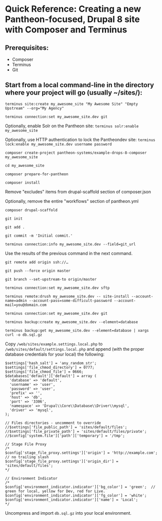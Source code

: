 # Quick Reference: Creating a new Pantheon-focused, Drupal 8 site with Composer and Terminus

## Prerequisites: 
  *  Composer  
  *  Terminus  
  *  Git  

## Start from a local command-line in the directory where your project will go (usually ~/sites/):
 
`terminus site:create my_awesome_site "My Awesome Site" "Empty Upstream" --org="My Agency"`
 
`terminus connection:set my_awesome_site.dev git`

Optionally, enable Solr on the Pantheon site: `terminus solr:enable my_awesome_site`

Optionally, use HTTP authentication to lock the Pantheondev site: `terminus lock:enable my_awesome_site.dev username password`
 
`composer create-project pantheon-systems/example-drops-8-composer my_awesome_site`
 
`cd my_awesome_site`
 
`composer prepare-for-pantheon`
 
`composer install`
 
Remove "excludes" items from drupal-scaffold section of composer.json

Optionally, remove the entire "workflows" section of pantheon.yml
 
`composer drupal-scaffold`
 
`git init`
 
`git add .`
 
`git commit -m 'Initial commit.'`

`terminus connection:info my_awesome_site.dev --field=git_url`
 
 Use the results of the previous command in the next command.
 
`git remote add origin ssh://… `
 
`git push --force origin master`
 
`git branch --set-upstream-to origin/master`
 
`terminus connection:set my_awesome_site.dev sftp`

`terminus remote:drush my_awesome_site.dev -- site-install --account-name=admin --account-pass=some-difficult-password --account-mail=you@domain.com`
 
`terminus connection:set my_awesome_site.dev git`
 
`terminus backup:create my_awesome_site.dev --element=database`
 
`terminus backup:get my_awesome_site.dev --element=database | xargs curl -o db.sql.gz`
 
Copy `/web/sites/example.settings.local.php` to `/web/sites/default/settings.local.php` and append (with the proper database credentials for your local) the following:
 
```$config_directories['sync'] = '../config';
$settings['hash_salt'] = 'any_random_str';
$settings['file_chmod_directory'] = 0777;
$settings['file_chmod_file'] = 0666;
$databases['default']['default'] = array (
  'database' => 'default',
  'username' => 'user',
  'password' => 'user',
  'prefix' => '',
  'host' => 'db',
  'port' => '3306',
  'namespace' => 'Drupal\\Core\\Database\\Driver\\mysql',
  'driver' => 'mysql',
);

// Files directories - uncomment to override
//$settings['file_public_path'] = 'sites/default/files';
//$settings['file_private_path'] = 'sites/default/files/private';
//$config['system.file']['path']['temporary'] = '/tmp';

// Stage File Proxy
/*
$config['stage_file_proxy.settings']['origin'] = 'http://example.com'; // no trailing slash
$config['stage_file_proxy.settings']['origin_dir'] = 'sites/default/files';
*/

// Environment Indicator
/*
$config['environment_indicator.indicator']['bg_color'] = 'green';  // green for local, yellow for Dev, red for Live.
$config['environment_indicator.indicator']['fg_color'] = 'white';
$config['environment_indicator.indicator']['name'] = 'Local';
*/
```

Uncompress and import `db.sql.gz` into your local environment.
